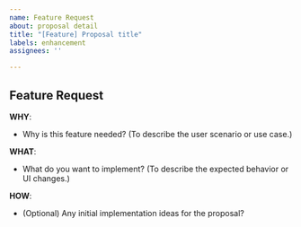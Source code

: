 ```yaml
---
name: Feature Request
about: proposal detail
title: "[Feature] Proposal title"
labels: enhancement
assignees: ''

---
```


## Feature Request

**WHY**:  
- Why is this feature needed? (To describe the user scenario or use case.)
  
**WHAT**:  
- What do you want to implement? (To describe the expected behavior or UI changes.)

**HOW**:  
- (Optional) Any initial implementation ideas for the proposal?
